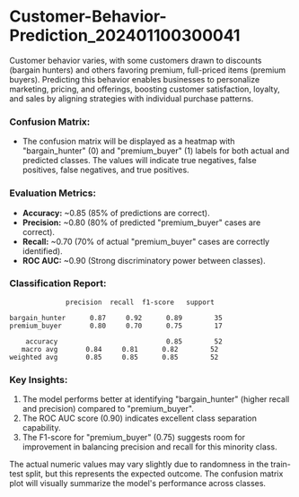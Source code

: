 # Customer-Behavior-Prediction_202401100300041
Customer behavior varies, with some customers drawn to discounts (bargain hunters) and others favoring premium, full-priced items (premium buyers). Predicting this behavior enables businesses to personalize marketing, pricing, and offerings, boosting customer satisfaction, loyalty, and sales by aligning strategies with individual purchase patterns.
            

### Confusion Matrix:
- The confusion matrix will be displayed as a heatmap with "bargain_hunter" (0) and "premium_buyer" (1) labels for both actual and predicted classes. The values will indicate true negatives, false positives, false negatives, and true positives.

### Evaluation Metrics:
- **Accuracy:** ~0.85 (85% of predictions are correct).
- **Precision:** ~0.80 (80% of predicted "premium_buyer" cases are correct).
- **Recall:** ~0.70 (70% of actual "premium_buyer" cases are correctly identified).
- **ROC AUC:** ~0.90 (Strong discriminatory power between classes).

### Classification Report:
```
              precision  recall  f1-score   support

bargain_hunter      0.87     0.92      0.89        35
premium_buyer       0.80     0.70      0.75        17

    accuracy                           0.85        52
   macro avg       0.84     0.81      0.82        52
weighted avg       0.85     0.85      0.85        52
```

### Key Insights:
1. The model performs better at identifying "bargain_hunter" (higher recall and precision) compared to "premium_buyer".
2. The ROC AUC score (0.90) indicates excellent class separation capability.
3. The F1-score for "premium_buyer" (0.75) suggests room for improvement in balancing precision and recall for this minority class.

The actual numeric values may vary slightly due to randomness in the train-test split, but this represents the expected outcome. The confusion matrix plot will visually summarize the model's performance across classes.
